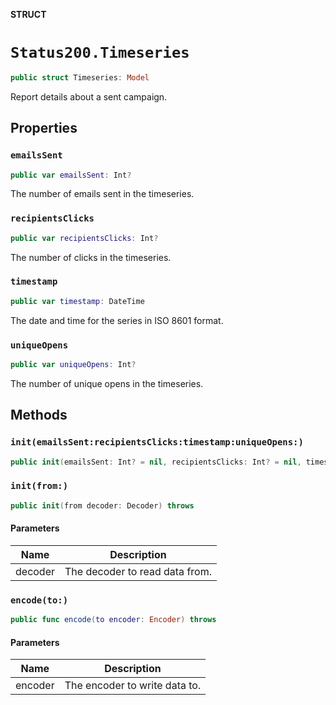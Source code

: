 **STRUCT**

# `Status200.Timeseries`

```swift
public struct Timeseries: Model
```

Report details about a sent campaign.

## Properties
### `emailsSent`

```swift
public var emailsSent: Int?
```

The number of emails sent in the timeseries.

### `recipientsClicks`

```swift
public var recipientsClicks: Int?
```

The number of clicks in the timeseries.

### `timestamp`

```swift
public var timestamp: DateTime
```

The date and time for the series in ISO 8601 format.

### `uniqueOpens`

```swift
public var uniqueOpens: Int?
```

The number of unique opens in the timeseries.

## Methods
### `init(emailsSent:recipientsClicks:timestamp:uniqueOpens:)`

```swift
public init(emailsSent: Int? = nil, recipientsClicks: Int? = nil, timestamp: Date? = nil, uniqueOpens: Int? = nil)
```

### `init(from:)`

```swift
public init(from decoder: Decoder) throws
```

#### Parameters

| Name | Description |
| ---- | ----------- |
| decoder | The decoder to read data from. |

### `encode(to:)`

```swift
public func encode(to encoder: Encoder) throws
```

#### Parameters

| Name | Description |
| ---- | ----------- |
| encoder | The encoder to write data to. |
